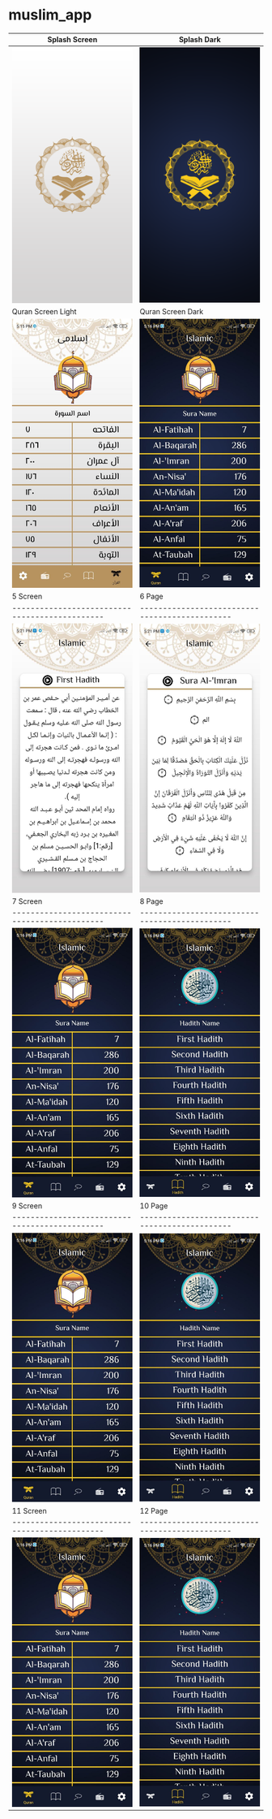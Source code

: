 # muslim_app



| Splash Screen | Splash Dark                       |
|------|-------------------------------------------|
|<img src="assets/splash.png" width="400">| <img src="assets/splash_dark.png" width="400"> |
| Quran Screen Light                                    | Quran Screen Dark                              |
| <img src="assets/1.jpg" width="400"> | <img src="assets/7.jpg" width="400"> |
| 5 Screen                                    | 6 Page                               |
|----------------------------------------------|----------------------------------------------|
| <img src="assets/5.jpg" width="400"> | <img src="assets/6.jpg" width="400"> |
| 7 Screen                                    | 8 Page                               |
|----------------------------------------------|----------------------------------------------|
| <img src="assets/7.jpg" width="400"> | <img src="assets/8.jpg" width="400"> |
| 9 Screen                                    | 10 Page                               |
|----------------------------------------------|----------------------------------------------|
| <img src="assets/7.jpg" width="400"> | <img src="assets/8.jpg" width="400"> |
| 11 Screen                                    | 12 Page                               |
|----------------------------------------------|----------------------------------------------|
| <img src="assets/7.jpg" width="400"> | <img src="assets/8.jpg" width="400"> |
